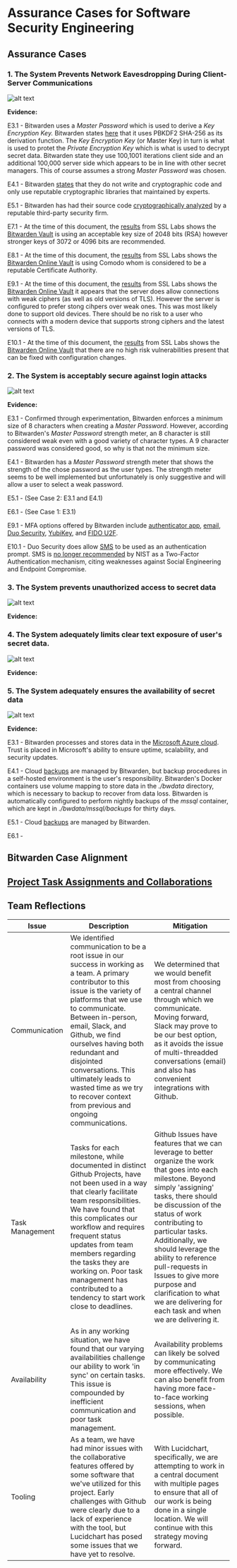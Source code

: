 # Assurance Cases for Software Security Engineering

## Assurance Cases

### 1. The System Prevents Network Eavesdropping During Client-Server Communications

![alt text](Images/Assurance%20Cases%20-%20Eavesdropping.png)

**Evidence:**

E3.1 - Bitwarden uses a *Master Password* which is used to derive a *Key Encryption Key.*  Bitwarden states [here](https://help.bitwarden.com/article/what-encryption-is-used/) that it uses PBKDF2 SHA-256 as its derivation function. The *Key Encryption Key* (or Master Key) in turn is what is used to protet the *Private Encryption Key* which is what is used to decrypt secret data. Bitwarden state they use 100,1001 iterations client side and an additional 100,000 server side which appears to be in line with other secret managers. This of course assumes a strong *Master Password* was chosen. 

E4.1 - Bitwarden [states](https://help.bitwarden.com/article/what-encryption-is-used/) that they do not write and cryptographic code and only use reputable cryptographic libraries that maintained by experts.

E5.1 - Bitwarden has had their source code [cryptographically analyzed](https://help.bitwarden.com/article/is-bitwarden-audited/) by a reputable third-party security firm. 

E7.1 - At the time of this document, the [results](https://www.ssllabs.com/ssltest/analyze.html?d=vault.bitwarden.com&hideResults=on&latest) from SSL Labs shows the [Bitwarden Vault](https://vault.bitwarden.com/#/) is using an acceptable key size of 2048 bits (RSA) however stronger keys of 3072 or 4096 bits are recommended.

E8.1 - At the time of this document, the [results](https://www.ssllabs.com/ssltest/analyze.html?d=vault.bitwarden.com&hideResults=on&latest) from SSL Labs shows the [Bitwarden Online Vault](https://vault.bitwarden.com/#/) is using Comodo whom is  considered to be a reputable Certificate Authority. 

E9.1 - At the time of this document, the [results](https://www.ssllabs.com/ssltest/analyze.html?d=vault.bitwarden.com&hideResults=on&latest) from SSL Labs shows the [Bitwarden Online Vault](https://vault.bitwarden.com/#/) it appears that the server does allow connections with weak ciphers (as well as old versions of TLS). However the server is configured to prefer stong cihpers over weak ones. This was most likely done to support old devices. There should be no risk to a user who connects with a modern device that supports strong ciphers and the latest versions of TLS. 

E10.1 - At the time of this document, the [results](https://www.ssllabs.com/ssltest/analyze.html?d=vault.bitwarden.com&hideResults=on&latest) from SSL Labs shows the [Bitwarden Online Vault](https://vault.bitwarden.com/#/) that there are no high risk vulnerabilities present that can be fixed with configuration changes.


### 2. The System is acceptably secure against login attacks

![alt text](Images/Assurance%20Cases%20-%20Logins.png)

**Evidence:**

E3.1 - Confirmed through experimentation, Bitwarden enforces a minimum size of 8 characters when creating a *Master Password*. However, according to Bitwarden's *Master Password* strength meter, an 8 character is still considered weak even with a good variety of character types. A 9 character password was considered good, so why is that not the minimum size.

E4.1 - Bitwarden has a *Master Password* strength meter that shows the strength of the chose password as the user types. The strength meter seems to be well implemented but unfortunately is only suggestive and will allow a user to select a weak password.

E5.1 - (See Case 2: E3.1 and E4.1)

E6.1 - (See Case 1: E3.1)

E9.1 - MFA options offered by Bitwarden include [authenticator app](https://help.bitwarden.com/article/setup-two-step-login-authenticator/), [email](https://help.bitwarden.com/article/setup-two-step-login-email/), [Duo Security](https://help.bitwarden.com/article/setup-two-step-login-duo/), [YubiKey](https://help.bitwarden.com/article/setup-two-step-login-yubikey/), and [FIDO U2F](https://help.bitwarden.com/article/setup-two-step-login-u2f/).

E10.1 - Duo Security does allow [SMS](https://guide.duo.com/prompt) to be used as an authentication prompt. SMS is [no longer recommended](https://pages.nist.gov/800-63-3/sp800-63b.html) by NIST as a Two-Factor Authentication mechanism, citing weaknesses against Social Engineering and Endpoint Compromise.


### 3. The System prevents unauthorized access to secret data

![alt text](Images/Assurance%20Cases%20-%20UnauthAccess.png)

**Evidence:**

### 4. The System adequately limits clear text exposure of user's secret data.


![alt text](Images/Assurance%20Cases%20-%20ClearText.png)

**Evidence:**

### 5. The System adequately ensures the availability of secret data

![alt text](Images/Assurance%20Cases%20-%20Availability.png)

**Evidence:**

E3.1 - Bitwarden processes and stores data in the [Microsoft Azure cloud](https://help.bitwarden.com/article/cloud-server-security/). Trust is placed in Microsoft's ability to ensure uptime, scalability, and security updates.

E4.1 - Cloud [backups](https://help.bitwarden.com/article/backup-on-premise/) are managed by Bitwarden, but backup procedures in a self-hosted environment is the user's responsibility. Bitwarden's Docker containers use volume mapping to store data in the *./bwdata* directory, which is necessary to backup to recover from data loss. Bitwarden is automatically configured to perform nightly backups of the *mssql* container, which are kept in *./bwdata/mssql/backups* for thirty days.

E5.1 - Cloud [backups](https://help.bitwarden.com/article/backup-on-premise/) are managed by Bitwarden.

E6.1 - 


## Bitwarden Case Alignment 


## [Project Task Assignments and Collaborations](https://github.com/caseyschmitz/CYBR8420-GotRoot/projects/2)


## Team Reflections
| Issue | Description | Mitigation |
|-------|-------------|------------|
| Communication | We identified communication to be a root issue in our success in working as a team. A primary contributor to this issue is the variety of platforms that we use to communicate. Between in-person, email, Slack, and Github, we find ourselves having both redundant and disjointed conversations. This ultimately leads to wasted time as we try to recover context from previous and ongoing communications. | We determined that we would benefit most from choosing a central channel through which we communicate. Moving forward, Slack may prove to be our best option, as it avoids the issue of multi-threadded conversations (email) and also has convenient integrations with Github. |
| Task Management | Tasks for each milestone, while documented in distinct Github Projects, have not been used in a way that clearly facilitate team responsibilities. We have found that this complicates our workflow and requires frequent status updates from team members regarding the tasks they are working on. Poor task management has contributed to a tendency to start work close to deadlines. | Github Issues have features that we can leverage to better organize the work that goes into each milestone. Beyond simply 'assigning' tasks, there should be discussion of the status of work contributing to particular tasks. Additionally, we should leverage the ability to reference pull-requests in Issues to give more purpose and clarification to what we are delivering for each task and when we are delivering it. |
| Availability | As in any working situation, we have found that our varying availabilities challenge our ability to work 'in sync' on certain tasks. This issue is compounded by inefficient communication and poor task management. | Availability problems can likely be solved by communicating more effectively. We can also benefit from having more face-to-face working sessions, when possible. |
| Tooling | As a team, we have had minor issues with the collaborative features offered by some software that we've utilized for this project. Early challenges with Github were clearly due to a lack of experience with the tool, but Lucidchart has posed some issues that we have yet to resolve. | With Lucidchart, specifically, we are attempting to work in a central document with multiple pages to ensure that all of our work is being done in a single location. We will continue with this strategy moving forward. |
